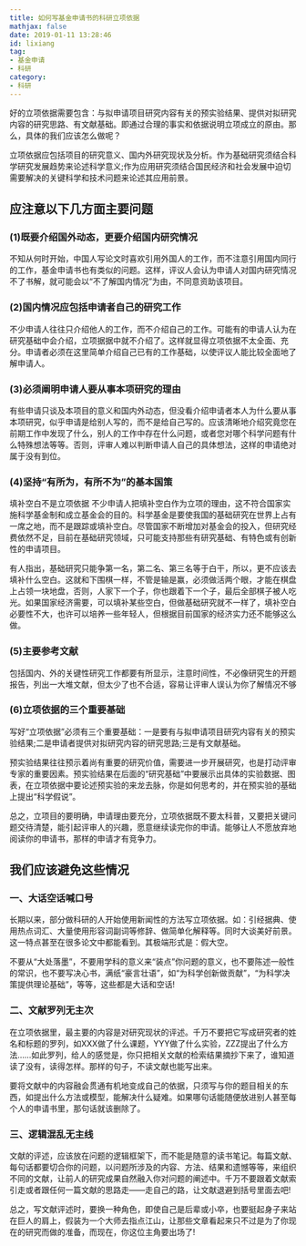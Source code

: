 ```yaml
---
title: 如何写基金申请书的科研立项依据
mathjax: false
date: 2019-01-11 13:28:46
id: lixiang
tag:
- 基金申请
- 科研
category:
- 科研
---
```


好的立项依据需要包含：与拟申请项目研究内容有关的预实验结果、提供对拟研究内容的研究思路、有文献基础。即通过合理的事实和依据说明立项成立的原由。那么，具体的我们应该怎么做呢？

<!---more--->

立项依据应包括项目的研究意义、国内外研究现状及分析。作为基础研究须结合科学研究发展趋势来论述科学意义;作为应用研究须结合国民经济和社会发展中迫切需要解决的关键科学和技术问题来论述其应用前景。

## 应注意以下几方面主要问题

### (1)既要介绍国外动态，更要介绍国内研究情况 

不知从何时开始，中国人写论文时喜欢引用外国人的工作，而不注意引用国内同行的工作，基金申请书也有类似的问题。这样，评议人会认为申请人对国内研究情况不了书解，就可能会以“不了解国内情况”为由，不同意资助该项目。

### (2)国内情况应包括申请者自己的研究工作 

不少申请人往往只介绍他人的工作，而不介绍自己的工作。可能有的申请人认为在研究基础中会介绍，立项据据中就不介绍了。这样就显得立项依据不太全面、充分。申请者必须在这里简单介绍自己已有的工作基础，以使评议人能比较全面地了解申请人。

### (3)必须阐明申请人要从事本项研究的理由 

有些申请只谈及本项目的意义和国内外动态，但没看介绍申请者本人为什么要从事本项研究，似乎申请是给别人写的，而不是给自己写的。应该清晰地介绍究竟您在前期工作中发现了什么，别人的工作中存在什么问题，或者您对哪个科学问题有什么特殊想法等等。否则，评审人难以判断申请人自己的具体想法，这样的申请绝对属于没有到位。

### (4)坚持“有所为，有所不为”的基本国策

填补空白不是立项依据 不少申请人把填补空白作为立项的理由，这不符合国家实施科学基金制和成立基金会的目的。科学基金是要使我国的基础研究在世界上占有一席之地，而不是跟踪或填补空白。尽管国家不断增加对基金会的投入，但研究经费依然不足，目前在基础研究领域，只可能支持那些有研究基础、有特色或有创新性的申请项目。

有人指出，基础研究只能争第一名，第二名、第三名等于白干，所以，更不应该去填补什么空白。这就和下围棋一样，不管是输是赢，必须做活两个眼，才能在棋盘上占领一块地盘，否则，人家下一个子，你也跟着下一个子，最后全部棋子被人吃光。如果国家经济需要，可以填补某些空白，但做基础研究就不一样了，填补空白必要性不大，也许可以培养一些年轻人，但根据目前国家的经济实力还不能够这么做。

### (5)主要参考文献

包括国内、外的关键性研究工作都要有所显示，注意时间性，不必像研究生的开题报告，列出一大堆文献，但太少了也不合适，容易让评审人误认为你了解情况不够

### (6)立项依据的三个重要基础

写好“立项依据”必须有三个重要基础：一是要有与拟申请项目研究内容有关的预实验结果;二是申请者提供对拟研究内容的研究思路;三是有文献基础。

预实验结果往往预示着尚有重要的研究价值，需要进一步开展研究，也是打动评审专家的重要因素。预实验结果在后面的“研究基础”中要展示出具体的实验数据、图表，在立项依据中要论述预实验的来龙去脉，你是如何思考的，并在预实验的基础上提出“科学假说”。

总之，立项目的要明确，申请理由要充分，立项依据既不要太科普，又要把关键问题交待清楚，能引起评审人的兴趣，愿意继续读完你的申请。能够让人不愿放弃地阅读你的申请书，那样的申请才有竞争力。

## 我们应该避免这些情况

### 一、大话空话喊口号

长期以来，部分做科研的人开始使用新闻性的方法写立项依据。如：引经据典、使用热点词汇、大量使用形容词副词等修辞、做简单化解释等。同时大谈美好前景。这一特点甚至在很多论文中都能看到。其极端形式是：假大空。

不要从“大处落墨”，不要用学科的意义来“装点”你问题的意义，也不要陈述一般性的常识，也不要写决心书，满纸“豪言壮语”，如“为科学创新做贡献”，“为科学决策提供理论基础”，等等，这些都是大话和空话!

### 二、文献罗列无主次

在立项依据里，最主要的内容是对研究现状的评述。千万不要把它写成研究者的姓名和标题的罗列，如XXX做了什么课题，YYY做了什么实验，ZZZ提出了什么方法……如此罗列，给人的感觉是，你只把相关文献的检索结果摘抄下来了，谁知道读了没有，读得怎样。那样的句子，不读文献也能写出来。

要将文献中的内容融会贯通有机地变成自己的依据，只须写与你的题目相关的东西，如提出什么方法或模型，能解决什么疑难。如果哪句话能随便放进别人甚至每个人的申请书里，那句话就该删除了。

### 三、逻辑混乱无主线

文献的评述，应该放在问题的逻辑框架下，而不能是随意的读书笔记。每篇文献、每句话都要切合你的问题，以问题所涉及的内容、方法、结果和遗憾等等，来组织不同的文献，让前人的研究成果自然融入你对问题的阐述中。千万不要跟着文献索引走或者跟任何一篇文献的思路走——走自己的路，让文献退避到括号里面去吧!

总之，写文献评述时，要换一种角色，即使自己是后辈或小卒，也要挺起身子来站在巨人的肩上，假装为一个大师去指点江山，让那些文章看起来只不过是为了你现在的研究而做的准备，而现在，你这位主角要出场了!